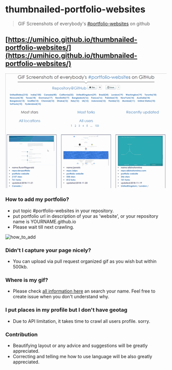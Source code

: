 # thumbnailed-portfolio-websites
> GIF Screenshots of everybody's [#portfolio-websites](https://github.com/topics/portfolio-website) on github
## [https://umihico.github.io/thumbnailed-portfolio-websites/](https://umihico.github.io/thumbnailed-portfolio-websites/)

![toppage.gif](/readme_images/toppage.gif)

### How to add my portfolio?
+ put topic #portfolio-websites in your repository.
+ put portfolio url in description of your as 'website', or your repository name is YOURNAME.github.io
+ Please wait till next crawling.  

![how_to_add](/readme_images/hhow_to_add2.jpg)
### Didn't I capture your page nicely?
+ You can upload via pull request organized gif as you wish but within 500kb.

### Where is my gif?
+ Please check [all information here](https://umihico.github.io/thumbnailed-portfolio-websites/database.html) an search your name. Feel free to create issue when you don't understand why.

### I put places in my profile but I don't have geotag
+ Due to API limitation, it takes time to crawl all users profile. sorry.

### Contribution
+ Beautifying layout or any advice and suggestions will be greatly appreciated.
+ Correcting and telling me how to use language will be also greatly appreciated.

